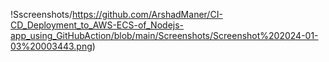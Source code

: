 !Sscreenshots/https://github.com/ArshadManer/CI-CD_Deployment_to_AWS-ECS-of_Nodejs-app_using_GitHubAction/blob/main/Screenshots/Screenshot%202024-01-03%20003443.png)
 
